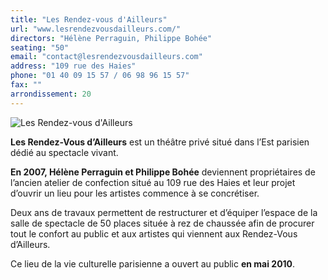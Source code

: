 ```yaml
---
title: "Les Rendez-vous d'Ailleurs"
url: "www.lesrendezvousdailleurs.com/"
directors: "Hélène Perraguin, Philippe Bohée"
seating: "50"
email: "contact@lesrendezvousdailleurs.com"
address: "109 rue des Haies"
phone: "01 40 09 15 57 / 06 98 96 15 57"
fax: ""
arrondissement: 20
---
```


![Les Rendez-vous d'Ailleurs](../images/20eme/les-rendez-vous-d-ailleurs/les-rendez-vous-d-ailleurs-1.jpg)

**Les Rendez-Vous d’Ailleurs** est un théâtre privé situé dans l’Est parisien dédié au spectacle vivant.

**En 2007, Hélène Perraguin et Philippe Bohée** deviennent propriétaires de l’ancien atelier de confection
situé au 109 rue des Haies et leur projet d’ouvrir un lieu pour les artistes commence à se concrétiser.

Deux ans de travaux permettent de restructurer et d’équiper l’espace de la salle de spectacle de 50 places
située à rez de chaussée afin de procurer tout le confort au public et aux artistes qui viennent
aux Rendez-Vous d’Ailleurs.

Ce lieu de la vie culturelle parisienne a ouvert au public **en mai 2010**.

